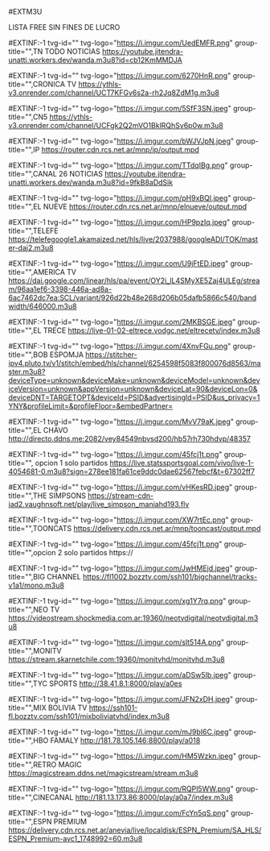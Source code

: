 #EXTM3U

LISTA FREE SIN FINES DE LUCRO

#EXTINF:-1 tvg-id="" tvg-logo="https://i.imgur.com/UedEMFR.png" group-title="",TN TODO NOTICIAS
https://youtube.jitendra-unatti.workers.dev/wanda.m3u8?id=cb12KmMMDJA

#EXTINF:-1 tvg-id="" tvg-logo="https://i.imgur.com/6270HnR.png" group-title="",CRONICA TV
https://ythls-v3.onrender.com/channel/UCT7KFGv6s2a-rh2Jq8ZdM1g.m3u8

#EXTINF:-1 tvg-id="" tvg-logo="https://i.imgur.com/5SfF3SN.jpeg" group-title="",CN5
https://ythls-v3.onrender.com/channel/UCFgk2Q2mVO1BklRQhSv6p0w.m3u8

#EXTINF:-1 tvg-id="" tvg-logo="https://i.imgur.com/bWJVJpN.jpeg" group-title="",IP
https://router.cdn.rcs.net.ar/mnp/ip/output.mpd

#EXTINF:-1 tvg-id="" tvg-logo="https://i.imgur.com/TTdqIBg.png" group-title="",CANAL 26 NOTICIAS
https://youtube.jitendra-unatti.workers.dev/wanda.m3u8?id=9fkB8aDdSik

#EXTINF:-1 tvg-id="" tvg-logo="https://i.imgur.com/pH9xBQl.jpeg" group-title="",EL NUEVE
https://router.cdn.rcs.net.ar/mnp/elnueve/output.mpd

#EXTINF:-1 tvg-id="" tvg-logo="https://i.imgur.com/HP9pzIq.jpeg" group-title="",TELEFE
https://telefegoogle1.akamaized.net/hls/live/2037988/googleADI/TOK/master-dai2.m3u8

#EXTINF:-1 tvg-id="" tvg-logo="https://i.imgur.com/U9jFtED.jpeg" group-title="",AMERICA TV
https://dai.google.com/linear/hls/pa/event/OY2i_lL4SMyXE5Zaj4ULEg/stream/96aa1ef6-3398-446a-ad8a-6ac7462dc7ea:SCL/variant/926d22b48e268d206b05dafb5866c540/bandwidth/646000.m3u8

#EXTINF:-1 tvg-id="" tvg-logo="https://i.imgur.com/2MKBSGE.jpeg" group-title="",EL TRECE
https://live-01-02-eltrece.vodgc.net/eltrecetv/index.m3u8

#EXTINF:-1 tvg-id="" tvg-logo="https://i.imgur.com/4XnvFGu.png" group-title="",BOB ESPOMJA
https://stitcher-ipv4.pluto.tv/v1/stitch/embed/hls/channel/6254598f5083f800076d8563/master.m3u8?deviceType=unknown&deviceMake=unknown&deviceModel=unknown&deviceVersion=unknown&appVersion=unknown&deviceLat=90&deviceLon=0&deviceDNT=TARGETOPT&deviceId=PSID&advertisingId=PSID&us_privacy=1YNY&profileLimit=&profileFloor=&embedPartner=

#EXTINF:-1 tvg-id="" tvg-logo="https://i.imgur.com/MvV79aK.jpeg" group-title="",EL CHAVO
http://directo.ddns.me:2082/vey84549nbvsd200/hb57rh730hdvp/48357

#EXTINF:-1 tvg-id="" tvg-logo="https://i.imgur.com/45fcj1t.png" group-title="", opcion 1 solo partidos 
https://live.statssportsgoal.com/vivo/live-1-4054681-0.m3u8?sign=278ee181fa61ce9ddc0dae62567febcf&t=67302ff7

#EXTINF:-1 tvg-id="" tvg-logo="https://i.imgur.com/vHKesRD.jpeg" group-title="",THE SIMPSONS
https://stream-cdn-iad2.vaughnsoft.net/play/live_simpson_maniahd193.flv

#EXTINF:-1 tvg-id="" tvg-logo="https://i.imgur.com/XW7rtEc.png" group-title="",TOONCATS
https://delivery.cdn.rcs.net.ar/mnp/tooncast/output.mpd

#EXTINF:-1 tvg-id="" tvg-logo="https://i.imgur.com/45fcj1t.png" group-title="",opcion 2 solo partidos
https://

#EXTINF:-1 tvg-id="" tvg-logo="https://i.imgur.com/JwHMEjd.jpeg" group-title="",BIG CHANNEL
https://fl1002.bozztv.com/ssh101/bigchannel/tracks-v1a1/mono.m3u8

#EXTINF:-1 tvg-id="" tvg-logo="https://i.imgur.com/xg1Y7rq.png" group-title="",NEO TV
https://videostream.shockmedia.com.ar:19360/neotvdigital/neotvdigital.m3u8

#EXTINF:-1 tvg-id="" tvg-logo="https://i.imgur.com/slt514A.png" group-title="",MONITV
https://stream.skarnetchile.com:19360/monitvhd/monitvhd.m3u8

#EXTINF:-1 tvg-id="" tvg-logo="https://i.imgur.com/aDSw5Ib.jpeg" group-title="",TYC SPORTS
http://38.41.8.1:8000/play/a0es

#EXTINF:-1 tvg-id="" tvg-logo="https://i.imgur.com/JFN2xDH.jpeg" group-title="",MIX BOLIVIA TV
https://ssh101-fl.bozztv.com/ssh101/mixboliviatvhd/index.m3u8

#EXTINF:-1 tvg-id="" tvg-logo="https://i.imgur.com/mJ9bI6C.jpeg" group-title="",HBO FAMALY
http://181.78.105.146:8800/play/a018

#EXTINF:-1 tvg-id="" tvg-logo="https://i.imgur.com/HM5Wzkn.jpeg" group-title="",RETRO MAGIC
https://magicstream.ddns.net/magicstream/stream.m3u8

#EXTINF:-1 tvg-id="" tvg-logo="https://i.imgur.com/RQPl5WW.png" group-title="",CINECANAL
http://181.13.173.86:8000/play/a0a7/index.m3u8

#EXTINF:-1 tvg-id="" tvg-logo="https://i.imgur.com/FcYn5qS.png" group-title="",ESPN PREMIUM
https://delivery.cdn.rcs.net.ar/anevia/live/localdisk/ESPN_Premium/SA_HLS/ESPN_Premium-avc1_1748992=60.m3u8


